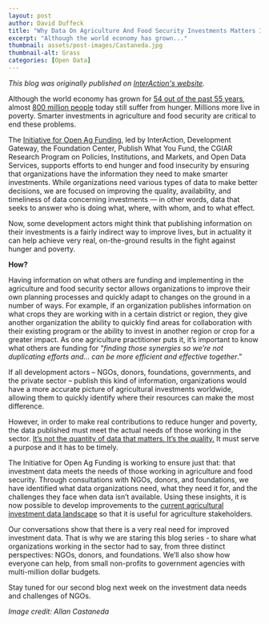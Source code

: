 ```yaml
---
layout: post
author: David Duffeck
title: "Why Data On Agriculture And Food Security Investments Matters In The Fight Against Hunger"
excerpt: "Although the world economy has grown..."
thumbnail: assets/post-images/Castaneda.jpg
thumbnail-alt: Grass
categories: [Open Data]
---
```


*This blog was originally published on [InterAction's website](https://www.interaction.org/newsroom/blog/why-data-agriculture-and-food-security-investments-matters-fight-against-hunger).*

Although the world economy has grown for [54 out of the past 55 years](http://www.worldeconomics.com/papers/Global%20Growth%20Monitor_7c66ffca-ff86-4e4c-979d-7c5d7a22ef21.paper), almost [800 million people](https://www.wfp.org/hunger) today still suffer from hunger. Millions more live in poverty. Smarter investments in agriculture and food security are critical to end these problems.

The [Initiative for Open Ag Funding](https://www.interaction.org/project/open-ag-funding/overview), led by InterAction, Development Gateway, the Foundation Center, Publish What You Fund, the CGIAR Research Program on Policies, Institutions, and Markets, and Open Data Services, supports efforts to end hunger and food insecurity by ensuring that organizations have the information they need to make smarter investments. While organizations need various types of data to make better decisions, we are focused on improving the quality, availability, and timeliness of data concerning investments — in other words, data that seeks to answer who is doing what, where, with whom, and to what effect.

Now, some development actors might think that publishing information on their investments is a fairly indirect way to improve lives, but in actuality it can help achieve very real, on-the-ground results in the fight against hunger and poverty.

**How?**

Having information on what others are funding and implementing in the agriculture and food security sector allows organizations to improve their own planning processes and quickly adapt to changes on the ground in a number of ways. For example, if an organization publishes information on what crops they are working with in a certain district or region, they give another organization the ability to quickly find areas for collaboration with their existing program or the ability to invest in another region or crop for a greater impact. As one agriculture practitioner puts it, it’s important to know what others are funding for “*finding those synergies so we’re not duplicating efforts and… can be more efficient and effective together*.”

If all development actors – NGOs, donors, foundations, governments, and the private sector – publish this kind of information, organizations would have a more accurate picture of agricultural investments worldwide, allowing them to quickly identify where their resources can make the most difference.

However, in order to make real contributions to reduce hunger and poverty, the data published must meet the actual needs of those working in the sector. [It’s not the quantity of data that matters. It’s the quality.](http://thegovlab.org/are-we-too-obsessed-with-data/) It must serve a purpose and it has to be timely.

The Initiative for Open Ag Funding is working to ensure just that: that investment data meets the needs of those working in agriculture and food security. Through consultations with NGOs, donors, and foundations, we have identified what data organizations need, what they need it for, and the challenges they face when data isn’t available. Using these insights, it is now possible to develop improvements to the [current agricultural investment data landscape](https://www.interaction.org/sites/default/files/Agricultural%20Investment%20Data%20-%20Landscape%20Analysis.pdf) so that it is useful for agriculture stakeholders.

Our conversations show that there is a very real need for improved investment data. That is why we are staring this blog series - to share what organizations working in the sector had to say, from three distinct perspectives: NGOs, donors, and foundations. We’ll also show how everyone can help, from small non-profits to government agencies with multi-million dollar budgets.

Stay tuned for our second blog next week on the investment data needs and challenges of NGOs.

*Image credit: Allan Castaneda*
